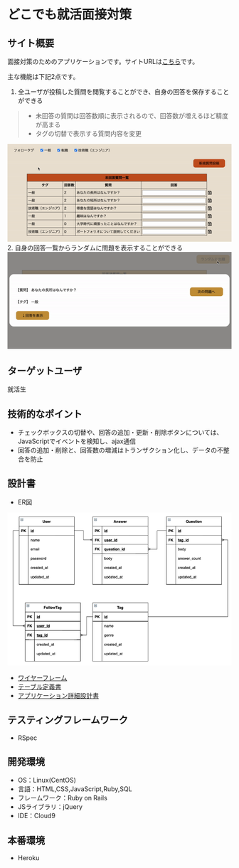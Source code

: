 # どこでも就活面接対策

## サイト概要
面接対策のためのアプリケーションです。サイトURLは[こちら](https://interview-memo.herokuapp.com/)です。

主な機能は下記2点です。
1. 全ユーザが投稿した質問を閲覧することができ、自身の回答を保存することができる
> - 未回答の質問は回答数順に表示されるので、回答数が増えるほど精度が高まる
> - タグの切替で表示する質問内容を変更

<img src='app/assets/images/top/questions.gif'>
2. 自身の回答一覧からランダムに問題を表示することができる

<img src='app/assets/images/top/random_answer.gif'>

## ターゲットユーザ
就活生

## 技術的なポイント
- チェックボックスの切替や、回答の追加・更新・削除ボタンについては、JavaScriptでイベントを検知し、ajax通信
- 回答の追加・削除と、回答数の増減はトランザクション化し、データの不整合を防止

## 設計書
- ER図

<img src='app/assets/images/readme/erd.png' width='600px'>

- [ワイヤーフレーム](https://drive.google.com/file/d/1cQ815B46W89HcBT3TZ_J7HIxHFL0IVVR/view?usp=sharing)
- [テーブル定義書](https://docs.google.com/spreadsheets/d/1Zgv-z-5oRiKLW6O12mbchX7M7y8xVtekIiTGu9TEwpU/edit?usp=sharing)
- [アプリケーション詳細設計書](https://docs.google.com/spreadsheets/d/1mUQ1pCdh6cuMJqBw-ZwwMPLrV0TdNMFjp5Q7xWQ9jnA/edit?usp=sharing)

## テスティングフレームワーク
- RSpec

## 開発環境
- OS：Linux(CentOS)
- 言語：HTML,CSS,JavaScript,Ruby,SQL
- フレームワーク：Ruby on Rails
- JSライブラリ：jQuery
- IDE：Cloud9

## 本番環境
- Heroku